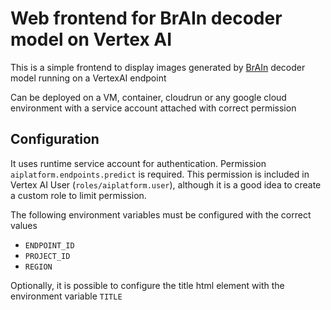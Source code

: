 # Web frontend for BrAIn decoder model on Vertex AI 

This is a simple frontend to display images generated by [BrAIn](https://github.com/mtablado/uoc2022_tfm) decoder model running on a VertexAI endpoint

Can be deployed on a VM, container, cloudrun or any google cloud environment with a service account attached with correct permission

## Configuration

It uses runtime service account for authentication. Permission `aiplatform.endpoints.predict` is required. This permission is included in Vertex AI User (`roles/aiplatform.user`), although it is a good idea to create a custom role to limit permission.

The following environment variables must be configured with the correct values

- `ENDPOINT_ID`
- `PROJECT_ID`
- `REGION`

Optionally, it is possible to configure the title html element with the environment variable `TITLE`
